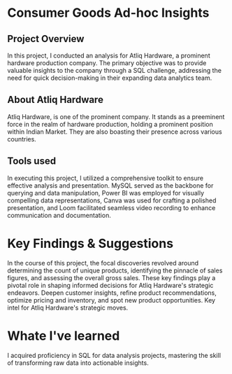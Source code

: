 # Consumer Goods Ad-hoc Insights

## Project Overview
In this project, I conducted an analysis for Atliq Hardware, a prominent hardware production company. The primary objective was to provide valuable insights to the company through a SQL challenge, addressing the need for quick decision-making in their expanding data analytics team.

## About Atliq Hardware
Atliq Hardware, is one of the prominent company. It stands as a preeminent force in the realm of hardware production, holding a prominent position within Indian Market. They are also boasting their presence across various countries.

## Tools used
In executing this project, I utilized a comprehensive toolkit to ensure effective analysis and presentation. MySQL served as the backbone for querying and data manipulation, Power BI was employed for visually compelling data representations, Canva was used for crafting a polished presentation, and Loom facilitated seamless video recording to enhance communication and documentation.

# Key Findings & Suggestions
In the course of this project, the focal discoveries revolved around determining the count of unique products, identifying the pinnacle of sales figures, and assessing the overall gross sales. These key findings play a pivotal role in shaping informed decisions for Atliq Hardware's strategic endeavors.
Deepen customer insights, refine product recommendations, optimize pricing and inventory, and spot new product opportunities. Key intel for Atliq Hardware's strategic moves.

# Whate I've learned
I acquired proficiency in SQL for data analysis projects, mastering the skill of transforming raw data into actionable insights.
